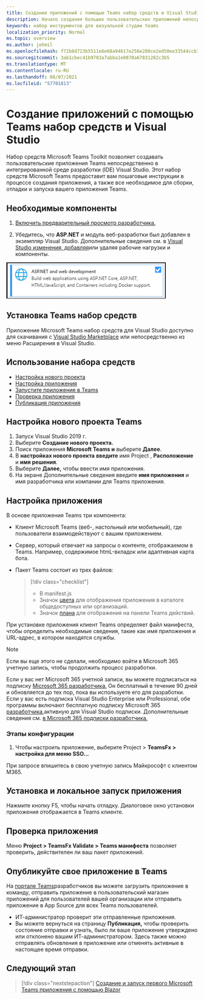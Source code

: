 ```yaml
---
title: Создание приложений с помощью Teams набор средств и Visual Studio
description: Начало создания больших пользовательских приложений непосредственно в Visual Studio с Microsoft Teams набор средств
keywords: набор инструментов для визуальной студии teams
localization_priority: Normal
ms.topic: overview
ms.author: johmil
ms.openlocfilehash: f72b8d723b5511e6e68a94617e256e280ce2ed50ee33544ccb3c8c237ddd9832
ms.sourcegitcommit: 3ab1cbec41b9783a7abba1e0870a67831282c3b5
ms.translationtype: MT
ms.contentlocale: ru-RU
ms.lasthandoff: 08/07/2021
ms.locfileid: "57701813"
---
```

# <a name="build-apps-with-the-teams-toolkit-and-visual-studio"></a>Создание приложений с помощью Teams набор средств и Visual Studio

Набор средств Microsoft Teams Toolkit позволяет создавать пользовательские приложения Teams непосредственно в интегрированной среде разработки (IDE) Visual Studio. Этот набор средств Microsoft Teams предоставит вам пошаговые инструкции в процессе создания приложения, а также все необходимое для сборки, отладки и запуска вашего приложения Teams.

## <a name="prerequisites"></a>Необходимые компоненты

1. [Включить предварительный просмотр разработчика.](../resources/dev-preview/developer-preview-intro.md#enable-developer-preview)

2. Убедитесь, что **<span>ASP.NET</span>** и модуль веб-разработки был добавлен в экземпляр Visual Studio. Дополнительные сведения см. в [Visual Studio изменения, добавляя](/visualstudio/install/modify-visual-studio?view=vs-2019&preserve-view=true)или удаляя рабочие нагрузки и компоненты.

![Модуль visual studio asp.net](../assets/images/visual-studio-web-dev-module.png)

## <a name="install-the-teams-toolkit"></a>Установка Teams набор средств

Приложение Microsoft Teams набор средств для Visual Studio доступно для скачивания с [Visual Studio Marketplace](https://marketplace.visualstudio.com/items?itemName=msft-vsteamstoolkit.vsteamstoolkit) или непосредственно  из меню Расширения в Visual Studio.

## <a name="use-the-toolkit"></a>Использование набора средств

- [Настройка нового проекта](#set-up-a-new-teams-project)
- [Настройка приложения](#configure-your-app)
- [Запустите приложение в Teams](#install-and-run-your-app-locally)
- [Проверка приложения](#validate-your-app)
- [Публикация приложения](#publish-your-app-to-teams)

## <a name="set-up-a-new-teams-project"></a>Настройка нового проекта Teams

1. Запуск Visual Studio 2019 г.
2. Выберите **Создание нового проекта.**
3. Поиск приложения **Microsoft Teams и** выберите **Далее**.
4. В **настройках нового проекта** **введите** имя Project , **Расположение** и **имя решения**.
5. Выберите **Далее,** чтобы ввести имя приложения.
6. На экране Дополнительные сведения введите  **имя приложения** и имя разработчика или компании для Teams приложения.

## <a name="configure-your-app"></a>Настройка приложения

В основе приложения Teams три компонента:

- Клиент Microsoft Teams (веб-, настольный или мобильный), где пользователи взаимодействуют с вашим приложением.
- Сервер, который отвечает на запросы о контенте, отображаемом в Teams. Например, содержимое htmL-вкладок или адаптивная карта бота.
- Пакет Teams состоит из трех файлов:

    > [!div class="checklist"]
    >
    > - В manifest.js
    > - Значок [цвета](../resources/schema/manifest-schema.md#icons) для отображения приложения в каталоге общедоступных или организаций.
    > - Значок [плана](../resources/schema/manifest-schema.md#icons) для отображения на панели Teams действий.

При установке приложения клиент Teams определяет файл манифеста, чтобы определить необходимые сведения, такие как имя приложения и URL-адрес, в котором находятся службы.

> [!NOTE]
>Если вы еще этого не сделали, необходимо войти в Microsoft 365 учетную запись, чтобы продолжить процесс разработки.
>
> Если у вас нет Microsoft 365 учетной записи, вы можете подписаться на подписку [Microsoft 365 разработчика.](https://developer.microsoft.com/microsoft-365/dev-program) Он бесплатный в течение 90 дней и обновляется до тех пор, пока вы используете его для разработки. Если у вас есть подписка Visual Studio Enterprise или Professional, обе программы включают бесплатную подписку Microsoft 365 [разработчика,](https://aka.ms/MyVisualStudioBenefits)активную для Visual Studio подписки. Дополнительные сведения см. [в Microsoft 365 подписки разработчика.](/office/developer-program/office-365-developer-program-get-started)

### <a name="configuration-steps"></a>Этапы конфигурации

1. Чтобы настроить приложение, выберите Project > **TeamsFx > настройка для меню SSO...**

При запросе впишитесь в свою учетную запись Майкрософт с клиентом M365.

## <a name="install-and-run-your-app-locally"></a>Установка и локальное запуск приложения

Нажмите кнопку F5, чтобы начать отладку. Диалоговое окно установки приложения отображается в Teams клиенте.

## <a name="validate-your-app"></a>Проверка приложения

Меню **Project > TeamsFx Validate > Teams манифеста** позволяет проверить, действителен ли ваш пакет приложений.

## <a name="publish-your-app-to-teams"></a>Опубликуйте свое приложение в Teams

На [портале Teams](https://dev.teams.microsoft.com/home)разработчиков вы можете загрузить приложение в команду, отправить приложение в пользовательский магазин приложений для пользователей вашей организации или отправить приложение в App Source для всех Teams пользователей.

- ИТ-администратор проверит эти отправленные приложения.
- Вы можете вернуться на страницу **Публикация,** чтобы проверить состояние отправки и узнать, было ли ваше приложение утверждено или отклонено вашим ИТ-администратором. Здесь также можно отправлять обновления в приложение или отменять активные в настоящее время отправки.

## <a name="next-step"></a>Следующий этап

> [!div class="nextstepaction"]
> [Создание и запуск первого Microsoft Teams приложения с помощью Blazor](../get-started/first-app-blazor.md)
